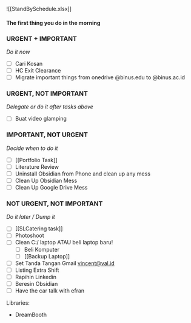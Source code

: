 []()![[StandBySchedule.xlsx]]

#### The first thing you do in the morning


### URGENT + IMPORTANT
*Do it now*
- [ ] Cari Kosan
- [ ] HC Exit Clearance
- [ ] Migrate important things from onedrive @binus.edu to @binus.ac.id

### URGENT, NOT IMPORTANT
*Delegate or do it after tasks above*
- [ ] Buat video glamping

### IMPORTANT, NOT URGENT
*Decide when to do it*
- [ ] [[Portfolio Task]]
- [ ] Literature Review
- [ ] Uninstall Obsidian from Phone and clean up any mess
- [ ] Clean Up Obsidian Mess
- [ ] Clean Up Google Drive Mess
### NOT URGENT, NOT IMPORTANT
*Do it later / Dump it*
- [ ] [[SLCatering task]]
- [ ] Photoshoot
- [ ] Clean C:/ laptop ATAU beli laptop baru!
	- [ ] Beli Komputer
	- [ ] [[Backup Laptop]]
- [ ] Set Tanda Tangan Gmail vincent@val.id
- [ ] Listing Extra Shift
- [ ] Rapihin Linkedin
- [ ] Beresin Obsidian
- [ ] Have the car talk with efran

Libraries:
- DreamBooth

